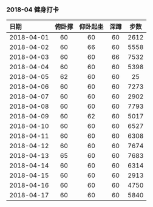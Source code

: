 ### 2018-04 健身打卡

| 日期         | 俯卧撑  | 仰卧起坐 |  深蹲  |  步数  |
| :--------- | :--: | :--: | :--: | :--: |
| 2018-04-01 |  60  |  60  |  60  | 2612 |
| 2018-04-02 |  60  |  66  |  60  | 5558 |
| 2018-04-03 |  60  |  60  |  66  | 7532 |
| 2018-04-04 |  60  |  60  |  60  | 5398 |
| 2018-04-05 |  62  |  60  |  60  |  25  |
| 2018-04-06 |  60  |  60  |  60  | 7273 |
| 2018-04-07 |  60  |  60  |  60  | 2902 |
| 2018-04-08 |  60  |  60  |  60  | 7793 |
| 2018-04-09 |  60  |  62  |  60  | 5017 |
| 2018-04-10 |  60  |  60  |  60  | 6527 |
| 2018-04-11 |  60  |  60  |  60  | 6308 |
| 2018-04-12 |  60  |  60  |  60  | 7674 |
| 2018-04-13 |  65  |  60  |  60  | 7683 |
| 2018-04-14 |  60  |  60  |  60  | 6314 |
| 2018-04-15 |  60  |  60  |  60  | 2913 |
| 2018-04-16 |  60  |  60  |  60  | 4750 |
| 2018-04-17 |  60  |  60  |  60  | 5840 |